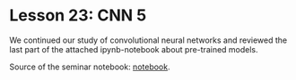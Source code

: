 # Lesson 23: CNN 5

We continued our study of convolutional neural networks and reviewed the last part of the attached ipynb-notebook about pre-trained models.

Source of the seminar notebook: [notebook](https://github.com/xiyori/intro-to-dl-hse/blob/2024-2025/seminars/intro_to_dl/week_3/227-229/seminar3.ipynb).